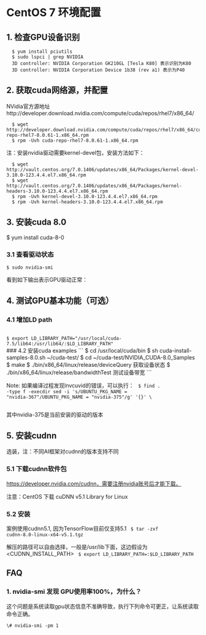 

# CentOS 7 环境配置

## 1. 检查GPU设备识别

```
  $ yum install pciutils
  $ sudo lspci | grep NVIDIA
  3D controller: NVIDIA Corporation GK210GL [Tesla K80] 表示识别为K80
  3D controller: NVIDIA Corporation Device 1b38 (rev a1) 表示为P40
```

## 2. 获取cuda网络源，并配置

NVidia官方源地址http://developer.download.nvidia.com/compute/cuda/repos/rhel7/x86_64/
```
  $ wget http://developer.download.nvidia.com/compute/cuda/repos/rhel7/x86_64/cuda-repo-rhel7-8.0.61-1.x86_64.rpm
  $ rpm -Uvh cuda-repo-rhel7-8.0.61-1.x86_64.rpm
```
注：安装nvidia驱动需要kernel-devel包，安装方法如下：
```
  $ wget http://vault.centos.org/7.0.1406/updates/x86_64/Packages/kernel-devel-3.10.0-123.4.4.el7.x86_64.rpm
  $ wget http://vault.centos.org/7.0.1406/updates/x86_64/Packages/kernel-headers-3.10.0-123.4.4.el7.x86_64.rpm
  $ rpm -Uvh kernel-devel-3.10.0-123.4.4.el7.x86_64.rpm
  $ rpm -Uvh kernel-headers-3.10.0-123.4.4.el7.x86_64.rpm
```
## 3. 安装cuda 8.0

  $ yum install cuda-8-0

### 3.1 查看驱动状态
```
$ sudo nvidia-smi
```
看到如下输出表示GPU驱动正常：

[](ai/gpu/operation/nvidia.jpg)

## 4. 测试GPU基本功能（可选）

### 4.1 增加LD path
<code>
$ export LD_LIBRARY_PATH="/usr/local/cuda-7.5/lib64:/usr/lib64/:$LD_LIBRARY_PATH"
</code>
### 4.2 安装cuda examples
```
$ cd /usr/local/cuda/bin
  $ sh cuda-install-samples-8.0.sh ~/cuda-test/
  $ cd ~/cuda-test/NVIDIA_CUDA-8.0_Samples
  $ make
  $ ./bin/x86_64/linux/release/deviceQuery 获取设备状态
  $ ./bin/x86_64/linux/release/bandwidthTest 测试设备带宽
```

Note: 如果编译过程发现lnvcuvid的错误，可以执行：
<code>
$ find . -type f -execdir sed -i 's/UBUNTU_PKG_NAME = "nvidia-367"/UBUNTU_PKG_NAME = "nvidia-375"/g' '{}' \  
</code>

其中nvidia-375是当前安装的驱动的版本

## 5. 安装cudnn

选装，注：不同AI框架对cudnn的版本支持不同

### 5.1 下载cudnn软件包
https://developer.nvidia.com/cudnn，需要注册nvidia账号后才能下载。

注意：CentOS 下载 cuDNN v5.1 Library for Linux
         
### 5.2 安装
案例使用cudnn5.1, 因为TensorFlow目前仅支持5.1
<code>
$ tar -zxf cudnn-8.0-linux-x64-v5.1.tgz 
</code>

解压的路径可以自由选择，一般是/usr/lib下面，这边假设为<CUDNN_INSTALL_PATH>
<code>
$ export LD_LIBRARY_PATH=:$LD_LIBRARY_PATH
</code>

## FAQ

### 1. nvidia-smi 发现 GPU使用率100%，为什么？

这个问题是系统读取gpu状态信息不准确导致，执行下列命令可更正，让系统读取命令正确。
```
\# nvidia-smi -pm 1
```